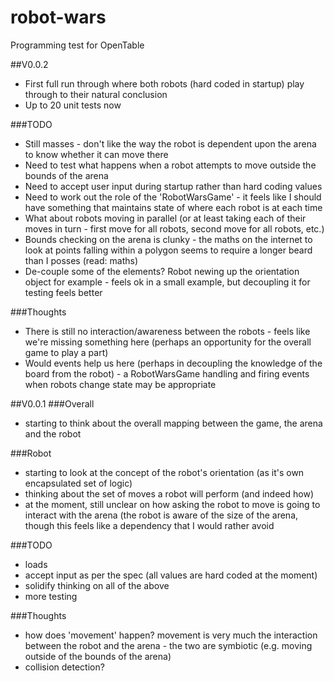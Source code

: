 # robot-wars
Programming test for OpenTable





















##V0.0.2
- First full run through where both robots (hard coded in startup) play through to their natural conclusion
- Up to 20 unit tests now

###TODO
- Still masses - don't like the way the robot is dependent upon the arena to know whether it can move there
- Need to test what happens when a robot attempts to move outside the bounds of the arena
- Need to accept user input during startup rather than hard coding values
- Need to work out the role of the 'RobotWarsGame' - it feels like I should have something that maintains state of where each robot is at each time
- What about robots moving in parallel (or at least taking each of their moves in turn - first move for all robots, second move for all robots, etc.)
- Bounds checking on the arena is clunky - the maths on the internet to look at points falling within a polygon seems to require a longer beard than I posses (read: maths)
- De-couple some of the elements? Robot newing up the orientation object for example - feels ok in a small example, but decoupling it for testing feels better

###Thoughts
- There is still no interaction/awareness between the robots - feels like we're missing something here (perhaps an opportunity for the overall game to play a part)
- Would events help us here (perhaps in decoupling the knowledge of the board from the robot) - a RobotWarsGame handling and firing events when robots change state may be appropriate



##V0.0.1
###Overall
- starting to think about the overall mapping between the game, the arena and the robot

###Robot
- starting to look at the concept of the robot's orientation (as it's own encapsulated set of logic)
- thinking about the set of moves a robot will perform (and indeed how)
- at the moment, still unclear on how asking the robot to move is going to interact with the arena (the robot is aware of the size of the arena, though this feels like a dependency that I would rather avoid

###TODO
- loads
- accept input as per the spec (all values are hard coded at the moment)
- solidify thinking on all of the above
- more testing

###Thoughts
- how does 'movement' happen? movement is very much the interaction between the robot and the arena - the two are symbiotic (e.g. moving outside of the bounds of the arena)
- collision detection?

